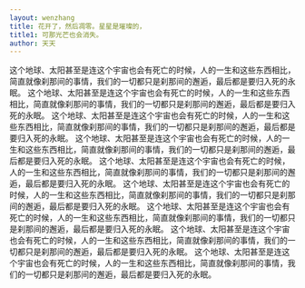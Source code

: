 ```yaml
---
layout: wenzhang
title: 花开了，然后凋零。星星是璀璨的，
title1: 可那光芒也会消失。
author: 天天
---
```

这个地球、太阳甚至是连这个宇宙也会有死亡的时候，人的一生和这些东西相比，简直就像刹那间的事情，我们的一切都只是刹那间的邂逅，最后都是要归入死的永眠。
这个地球、太阳甚至是连这个宇宙也会有死亡的时候，人的一生和这些东西相比，简直就像刹那间的事情，我们的一切都只是刹那间的邂逅，最后都是要归入死的永眠。
这个地球、太阳甚至是连这个宇宙也会有死亡的时候，人的一生和这些东西相比，简直就像刹那间的事情，我们的一切都只是刹那间的邂逅，最后都是要归入死的永眠。
这个地球、太阳甚至是连这个宇宙也会有死亡的时候，人的一生和这些东西相比，简直就像刹那间的事情，我们的一切都只是刹那间的邂逅，最后都是要归入死的永眠。
这个地球、太阳甚至是连这个宇宙也会有死亡的时候，人的一生和这些东西相比，简直就像刹那间的事情，我们的一切都只是刹那间的邂逅，最后都是要归入死的永眠。
这个地球、太阳甚至是连这个宇宙也会有死亡的时候，人的一生和这些东西相比，简直就像刹那间的事情，我们的一切都只是刹那间的邂逅，最后都是要归入死的永眠。
这个地球、太阳甚至是连这个宇宙也会有死亡的时候，人的一生和这些东西相比，简直就像刹那间的事情，我们的一切都只是刹那间的邂逅，最后都是要归入死的永眠。
这个地球、太阳甚至是连这个宇宙也会有死亡的时候，人的一生和这些东西相比，简直就像刹那间的事情，我们的一切都只是刹那间的邂逅，最后都是要归入死的永眠。
这个地球、太阳甚至是连这个宇宙也会有死亡的时候，人的一生和这些东西相比，简直就像刹那间的事情，我们的一切都只是刹那间的邂逅，最后都是要归入死的永眠。